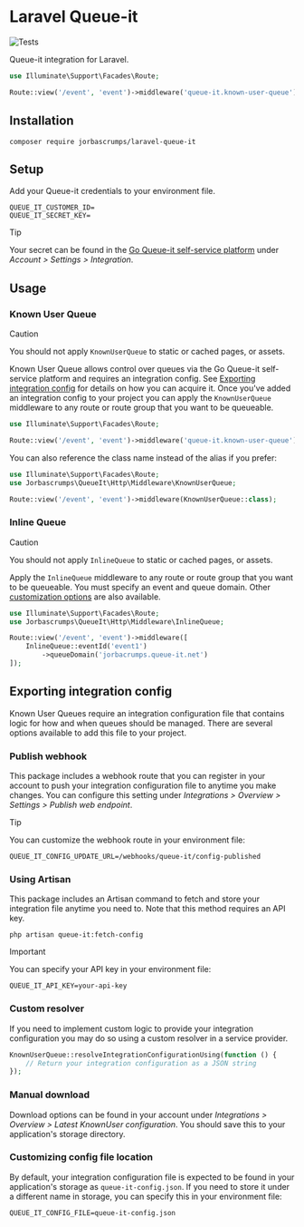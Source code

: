 # Laravel Queue-it
![Tests](https://github.com/jorbascrumps/laravel-queue-it/actions/workflows/run-tests.yml/badge.svg)

Queue-it integration for Laravel.

```php
use Illuminate\Support\Facades\Route;

Route::view('/event', 'event')->middleware('queue-it.known-user-queue');
```

## Installation
```
composer require jorbascrumps/laravel-queue-it
```

## Setup
Add your Queue-it credentials to your environment file.
```dotenv
QUEUE_IT_CUSTOMER_ID=
QUEUE_IT_SECRET_KEY=
```
> [!TIP]
> Your secret can be found in the [Go Queue-it self-service platform](https://go.queue-it.net) under _Account > Settings > Integration_.

## Usage
### Known User Queue
> [!CAUTION]
> You should not apply `KnownUserQueue` to static or cached pages, or assets.

Known User Queue allows control over queues via the Go Queue-it self-service platform and requires an integration config. See [Exporting integration config](#exporting-integration-config) for details on how you can acquire it. Once you've added an integration config to your project you can apply the `KnownUserQueue` middleware to any route or route group that you want to be queueable.
```php
use Illuminate\Support\Facades\Route;

Route::view('/event', 'event')->middleware('queue-it.known-user-queue');
```
You can also reference the class name instead of the alias if you prefer:
```php
use Illuminate\Support\Facades\Route;
use Jorbascrumps\QueueIt\Http\Middleware\KnownUserQueue;

Route::view('/event', 'event')->middleware(KnownUserQueue::class);
```

### Inline Queue
> [!CAUTION]
> You should not apply `InlineQueue` to static or cached pages, or assets.
> 
Apply the `InlineQueue` middleware to any route or route group that you want to be queueable. You must specify an event and queue domain. Other [customization options]() are also available.
```php
use Illuminate\Support\Facades\Route;
use Jorbascrumps\QueueIt\Http\Middleware\InlineQueue;

Route::view('/event', 'event')->middleware([
    InlineQueue::eventId('event1')
        ->queueDomain('jorbacrumps.queue-it.net')
]);
```

## Exporting integration config
Known User Queues require an integration configuration file that contains logic for how and when queues should be managed. There are several options available to add this file to your project.
### Publish webhook
This package includes a webhook route that you can register in your account to push your integration configuration file to anytime you make changes. You can configure this setting under _Integrations > Overview > Settings > Publish web endpoint_.
> [!TIP]
> You can customize the webhook route in your environment file:
> ```
> QUEUE_IT_CONFIG_UPDATE_URL=/webhooks/queue-it/config-published
> ```
### Using Artisan
This package includes an Artisan command to fetch and store your integration file anytime you need to. Note that this method requires an API key.
```
php artisan queue-it:fetch-config
```
> [!IMPORTANT]
> You can specify your API key in your environment file:
> ```
> QUEUE_IT_API_KEY=your-api-key
> ```
### Custom resolver
If you need to implement custom logic to provide your integration configuration you may do so using a custom resolver in a service provider.
```php
KnownUserQueue::resolveIntegrationConfigurationUsing(function () {
    // Return your integration configuration as a JSON string
});
```
### Manual download
Download options can be found in your account under _Integrations > Overview > Latest KnownUser configuration_. You should save this to your application's storage directory.

### Customizing config file location
By default, your integration configuration file is expected to be found in your application's storage as `queue-it-config.json`. If you need to store it under a different name in storage, you can specify this in your environment file:
```dotenv
QUEUE_IT_CONFIG_FILE=queue-it-config.json
```
